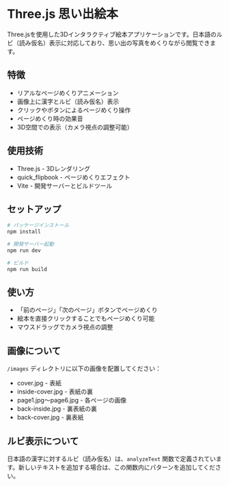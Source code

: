 # Three.js 思い出絵本

Three.jsを使用した3Dインタラクティブ絵本アプリケーションです。日本語のルビ（読み仮名）表示に対応しており、思い出の写真をめくりながら閲覧できます。

## 特徴

- リアルなページめくりアニメーション
- 画像上に漢字とルビ（読み仮名）表示
- クリックやボタンによるページめくり操作
- ページめくり時の効果音
- 3D空間での表示（カメラ視点の調整可能）

## 使用技術

- Three.js - 3Dレンダリング
- quick_flipbook - ページめくりエフェクト
- Vite - 開発サーバーとビルドツール

## セットアップ

```bash
# パッケージインストール
npm install

# 開発サーバー起動
npm run dev

# ビルド
npm run build
```

## 使い方

- 「前のページ」「次のページ」ボタンでページめくり
- 絵本を直接クリックすることでもページめくり可能
- マウスドラッグでカメラ視点の調整

## 画像について

`/images` ディレクトリに以下の画像を配置してください：

- cover.jpg - 表紙
- inside-cover.jpg - 表紙の裏
- page1.jpg～page6.jpg - 各ページの画像
- back-inside.jpg - 裏表紙の裏
- back-cover.jpg - 裏表紙

## ルビ表示について

日本語の漢字に対するルビ（読み仮名）は、`analyzeText` 関数で定義されています。新しいテキストを追加する場合は、この関数内にパターンを追加してください。
